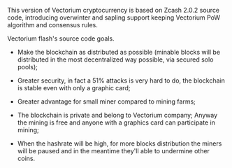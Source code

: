 This version of Vectorium cryptocurrency is based on Zcash 2.0.2 source code, introducing overwinter and sapling support keeping Vectorium PoW algorithm and consensus rules.

Vectorium flash's source code goals. 

- Make the blockchain as distributed as possible (minable blocks will be distributed in the most decentralized way possible, via secured solo pools);


- Greater security, in fact a 51% attacks is very hard to do, the blockchain is stable even with only a graphic card;


- Greater advantage for small miner compared to mining farms;


- The blockchain is private and belong to Vectorium company; Anyway the mining is free and anyone with a graphics card can participate in mining;


- When the hashrate will be high, for more blocks distribution the miners will be paused and in the meantime they'll able to undermine other coins.